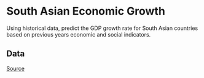 # South Asian Economic Growth
Using historical data, predict the GDP growth rate for South Asian countries based on previous years economic and social indicators.

## Data
[Source](https://www.kaggle.com/datasets/rezwananik/south-asia-growth-and-development-data-2000-23?resource=download)